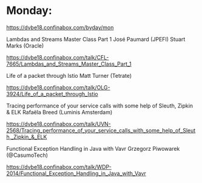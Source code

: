 # Monday:
https://dvbe18.confinabox.com/byday/mon

Lambdas and Streams Master Class Part 1
José Paumard (JPEFI)
Stuart Marks (Oracle)

https://dvbe18.confinabox.com/talk/CFL-7665/Lambdas_and_Streams_Master_Class_Part_1

Life of a packet through Istio
Matt Turner (Tetrate)

https://dvbe18.confinabox.com/talk/OLG-3924/Life_of_a_packet_through_Istio

Tracing performance of your service calls with some help of Sleuth, Zipkin & ELK
Rafaëla Breed (Luminis Amsterdam)

https://dvbe18.confinabox.com/talk/UVN-2568/Tracing_performance_of_your_service_calls_with_some_help_of_Sleuth,_Zipkin_&_ELK

Functional Exception Handling in Java with Vavr
Grzegorz Piwowarek (@CasumoTech)

https://dvbe18.confinabox.com/talk/WDP-2014/Functional_Exception_Handling_in_Java_with_Vavr
